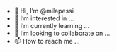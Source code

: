 - 👋 Hi, I’m @milapessi
- 👀 I’m interested in ...
- 🌱 I’m currently learning ...
- 💞️ I’m looking to collaborate on ...
- 📫 How to reach me ...

<!---
milapessi/milapessi is a ✨ special ✨ repository because its `README.md` (this file) appears on your GitHub profile.
You can click the Preview link to take a look at your changes.
--->
